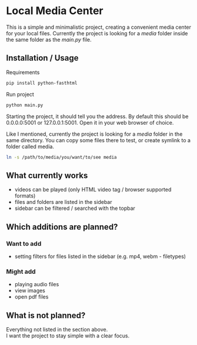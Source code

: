 # Local Media Center

This is a simple and minimalistic project, creating a convenient media center for your local files. Currently the project is looking for a *media* folder inside the same folder as the *main.py* file.

## Installation / Usage

Requirements
```bash
pip install python-fasthtml
```

Run project
```bash
python main.py
```
Starting the project, it should tell you the address. By default this should be 0.0.0.0:5001 or 127.0.0.1:5001. Open it in your web browser of choice.

Like I mentioned, currently the project is looking for a *media* folder in the same directory. You can copy some files there to test, or create symlink to a folder called media.
```bash
ln -s /path/to/media/you/want/to/see media
```

## What currently works

 - videos can be played (only HTML video tag / browser supported formats)
 - files and folders are listed in the sidebar
 - sidebar can be filtered / searched with the topbar

## Which additions are planned?

### Want to add

 - setting filters for files listed in the sidebar (e.g. mp4, webm - filetypes)

### Might add

 - playing audio files
 - view images
 - open pdf files

## What is not planned?

Everything not listed in the section above.  
I want the project to stay simple with a clear focus.

